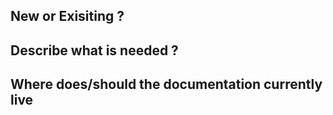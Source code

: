## New or Exisiting ?
<!-- Is this an issue with current documentation or do do we need to create new documentation -->

## Describe what is needed ?
<!-- Describe the documentation need   -->

## Where does/should the documentation currently live
<!-- Is this documentation a tutorial, part of a docstring, ect?      -->
